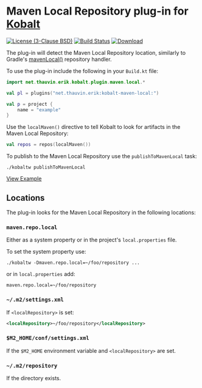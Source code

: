 # Maven Local Repository plug-in for [Kobalt](http://beust.com/kobalt/home/index.html)

[![License (3-Clause BSD)](https://img.shields.io/badge/license-BSD%203--Clause-blue.svg?style=flat-square)](http://opensource.org/licenses/BSD-3-Clause) [![Build Status](https://travis-ci.org/ethauvin/kobalt-maven-local.svg?branch=master)](https://travis-ci.org/ethauvin/kobalt-maven-local) [![Download](https://api.bintray.com/packages/ethauvin/maven/kobalt-maven-local/images/download.svg) ](https://bintray.com/ethauvin/maven/kobalt-maven-local/_latestVersion)

The plug-in will detect the Maven Local Repository location, similarly to Gradle's [mavenLocal()](https://docs.gradle.org/current/dsl/org.gradle.api.artifacts.dsl.RepositoryHandler.html#org.gradle.api.artifacts.dsl.RepositoryHandler:mavenLocal()) repository handler.

To use the plug-in include the following in your `Build.kt` file:

```kotlin
import net.thauvin.erik.kobalt.plugin.maven.local.*

val pl = plugins("net.thauvin.erik:kobalt-maven-local:")

val p = project {
    name = "example"
}
```

Use the `localMaven()` directive to tell Kobalt to look for artifacts in the Maven Local Repository:

```kotlin
val repos = repos(localMaven())
```

To publish to the Maven Local Repository use the `publishToMavenLocal` task:

```
./kobaltw publishToMavenLocal
```

[View Example](https://github.com/ethauvin/kobalt-maven-local/blob/master/example/kobalt/src/Build.kt)

## Locations

The plug-in looks for the Maven Local Repository in the following locations:

### `maven.repo.local`

Either as a system property or in the project's `local.properties` file.

To set the system property use:

```
./kobaltw -Dmaven.repo.local=~/foo/repository ...
```

or in `local.properties` add:

```
maven.repo.local=~/foo/repository 
```

### `~/.m2/settings.xml`

If `<localRepository>` is set:

```xml
<localRepository>~/foo/repository</localRepository>
```

### `$M2_HOME/conf/settings.xml`

If the `$M2_HOME` environment variable and `<localRepository>` are set.

### `~/.m2/repository`

If the directory exists.

